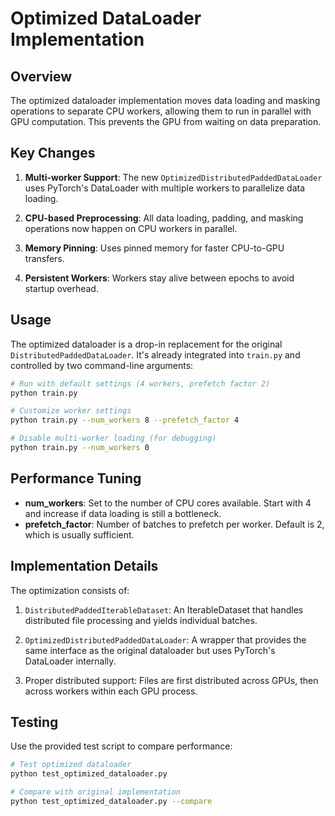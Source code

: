 # Optimized DataLoader Implementation

## Overview
The optimized dataloader implementation moves data loading and masking operations to separate CPU workers, allowing them to run in parallel with GPU computation. This prevents the GPU from waiting on data preparation.

## Key Changes

1. **Multi-worker Support**: The new `OptimizedDistributedPaddedDataLoader` uses PyTorch's DataLoader with multiple workers to parallelize data loading.

2. **CPU-based Preprocessing**: All data loading, padding, and masking operations now happen on CPU workers in parallel.

3. **Memory Pinning**: Uses pinned memory for faster CPU-to-GPU transfers.

4. **Persistent Workers**: Workers stay alive between epochs to avoid startup overhead.

## Usage

The optimized dataloader is a drop-in replacement for the original `DistributedPaddedDataLoader`. It's already integrated into `train.py` and controlled by two command-line arguments:

```bash
# Run with default settings (4 workers, prefetch factor 2)
python train.py

# Customize worker settings
python train.py --num_workers 8 --prefetch_factor 4

# Disable multi-worker loading (for debugging)
python train.py --num_workers 0
```

## Performance Tuning

- **num_workers**: Set to the number of CPU cores available. Start with 4 and increase if data loading is still a bottleneck.
- **prefetch_factor**: Number of batches to prefetch per worker. Default is 2, which is usually sufficient.

## Implementation Details

The optimization consists of:

1. `DistributedPaddedIterableDataset`: An IterableDataset that handles distributed file processing and yields individual batches.

2. `OptimizedDistributedPaddedDataLoader`: A wrapper that provides the same interface as the original dataloader but uses PyTorch's DataLoader internally.

3. Proper distributed support: Files are first distributed across GPUs, then across workers within each GPU process.

## Testing

Use the provided test script to compare performance:

```bash
# Test optimized dataloader
python test_optimized_dataloader.py

# Compare with original implementation  
python test_optimized_dataloader.py --compare
``` 